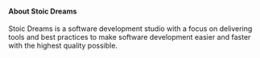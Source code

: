 <webui-data>
    <template slot="json" name="page-next-page">
        {
            "name":"Home",
            "href":"/"
        }
    </template>
</webui-data>

#### About Stoic Dreams

<webui-page-segment>

Stoic Dreams is a software development studio with a focus on delivering tools and best practices to make software development easier and faster with the highest quality possible.

</webui-page-segment>
